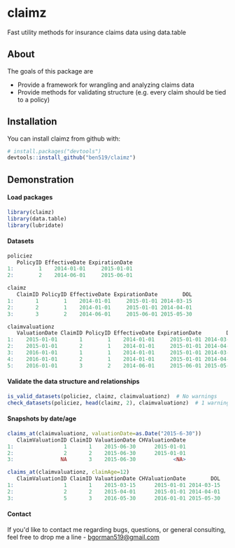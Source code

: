 # claimz
Fast utility methods for insurance claims data using data.table

About
------
The goals of this package are

- Provide a framework for wrangling and analyzing claims data
- Provide methods for validating structure (e.g. every claim should be tied to a policy)

## Installation

You can install claimz from github with:

```R
# install.packages("devtools")
devtools::install_github("ben519/claimz")
```

Demonstration
------

#### Load packages
```r
library(claimz)
library(data.table)
library(lubridate)
```

#### Datasets
```r
policiez
   PolicyID EffectiveDate ExpirationDate
1:        1    2014-01-01     2015-01-01
2:        2    2014-06-01     2015-06-01

claimz
   ClaimID PolicyID EffectiveDate ExpirationDate        DOL
1:       1        1    2014-01-01     2015-01-01 2014-03-15
2:       2        1    2014-01-01     2015-01-01 2014-04-01
3:       3        2    2014-06-01     2015-06-01 2015-05-30

claimvaluationz
   ValuationDate ClaimID PolicyID EffectiveDate ExpirationDate        DOL Incurred
1:    2015-01-01       1        1    2014-01-01     2015-01-01 2014-03-15      100
2:    2015-01-01       2        1    2014-01-01     2015-01-01 2014-04-01      150
3:    2016-01-01       1        1    2014-01-01     2015-01-01 2014-03-15      125
4:    2016-01-01       2        1    2014-01-01     2015-01-01 2014-04-01      230
5:    2016-01-01       3        2    2014-06-01     2015-06-01 2015-05-30       75
```

#### Validate the data structure and relationships
```r
is_valid_datasets(policiez, claimz, claimvaluationz)  # No warnings 
check_datasets(policiez, head(claimz, 2), claimvaluationz)  # 1 warning: "1 unique ClaimIDs in claimvaluations not in claims"
```

#### Snapshots by date/age
```r
claims_at(claimvaluationz, valuationDate=as.Date("2015-6-30"))
   ClaimValuationID ClaimID ValuationDate CHValuationDate
1:                1       1    2015-06-30      2015-01-01
2:                2       2    2015-06-30      2015-01-01
3:               NA       3    2015-06-30            <NA>

claims_at(claimvaluationz, claimAge=12)
   ClaimValuationID ClaimID ValuationDate CHValuationDate        DOL
1:                1       1    2015-03-15      2015-01-01 2014-03-15
2:                2       2    2015-04-01      2015-01-01 2014-04-01
3:                5       3    2016-05-30      2016-01-01 2015-05-30
```

#### Contact
If you'd like to contact me regarding bugs, questions, or general consulting, feel free to drop me a line - bgorman519@gmail.com
